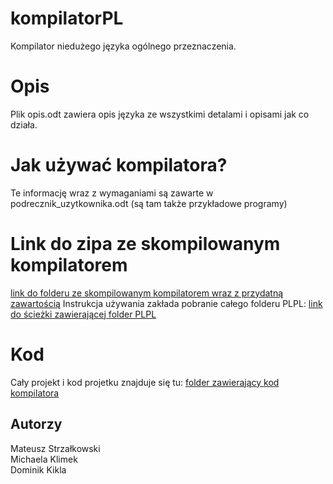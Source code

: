 # kompilatorPL

Kompilator niedużego języka ogólnego przeznaczenia.

# Opis

Plik opis.odt zawiera opis języka ze wszystkimi detalami i opisami jak co działa.

# Jak używać kompilatora?

Te informację wraz z wymaganiami są zawarte w podrecznik_uzytkownika.odt (są tam także przykładowe programy)

# Link do zipa ze skompilowanym kompilatorem
[link do folderu ze skompilowanym kompilatorem wraz z przydatną zawartością](kompilator0/wydania/PLPL)
Instrukcja używania zakłada pobranie całego folderu PLPL: [link do ścieżki zawierającej folder PLPL](kompilator0/wydania)

# Kod
Cały projekt i kod projetku znajduje się tu: [folder zawierający kod kompilatora]( kompilator0/src/pl/plpl)

## Autorzy
Mateusz Strzałkowski<br>
Michaela Klimek<br>
Dominik Kikla<br>

